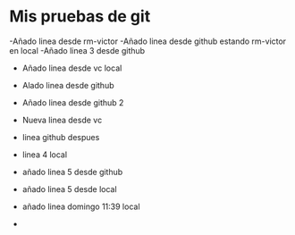 # Mis pruebas de git

-Añado linea desde rm-victor
-Añado linea desde github estando rm-victor en local
-Añado linea 3 desde github

- Añado linea desde vc local
- Alado linea desde github
- Añado linea desde github 2

- Nueva linea desde vc
- linea github despues

- linea 4 local
- añado linea 5 desde github

- añado linea 5 desde local

- añado linea domingo 11:39 local
- 